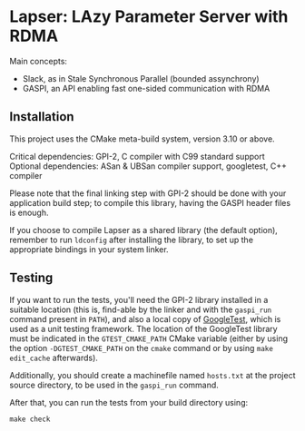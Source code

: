 Lapser: LAzy Parameter Server with RDMA
=======================================


Main concepts:
  - Slack, as in Stale Synchronous Parallel (bounded assynchrony)
  - GASPI, an API enabling fast one-sided communication with RDMA


Installation
------------

This project uses the CMake meta-build system, version 3.10 or above.

Critical dependencies: GPI-2, C compiler with C99 standard support
Optional dependencies: ASan & UBSan compiler support, googletest, C++ compiler


Please note that the final linking step with GPI-2 should be done with your
application build step;
to compile this library, having the GASPI header files is enough.

If you choose to compile Lapser as a shared library (the default option),
remember to run `ldconfig` after installing the library, to set up the appropriate
bindings in your system linker.

Testing
-------

If you want to run the tests, you'll need the GPI-2 library installed
in a suitable location (this is, find-able by the linker and
with the `gaspi_run` command present in `PATH`), and also
a local copy of [GoogleTest](https://google.github.io/googletest/),
which is used as a unit testing framework.
The location of the GoogleTest library must be indicated in
the `GTEST_CMAKE_PATH` CMake variable (either by using the option
`-DGTEST_CMAKE_PATH` on the `cmake` command or by using
`make edit_cache` afterwards).

Additionally, you should create a machinefile named `hosts.txt`
at the project source directory, to be used in the `gaspi_run` command.

After that, you can run the tests from your build directory using:

    make check

